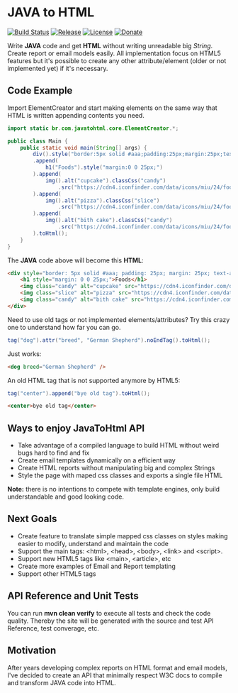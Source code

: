 # JAVA to HTML

[![Build Status][travis img]][travis]
[![Release][release img]][release]
[![License][license img]][license]
[![Donate][donate img]][donate]

Write **JAVA** code and get **HTML** without writing unreadable big *String*. Create report or email models easily. All implementation focus on HTML5 features but it's possible to create any other attribute/element (older or not implemented yet) if it's necessary.

## Code Example

Import ElementCreator and start making elements on the same way that HTML is written appending contents you need.

```JAVA
import static br.com.javatohtml.core.ElementCreator.*;

public class Main {
    public static void main(String[] args) {
        div().style("border:5px solid #aaa;padding:25px;margin:25px;text-align:center;")
        .append(
            h1("Foods").style("margin:0 0 25px;")
        ).append(
            img().alt("cupcake").classCss("candy")
                .src("https://cdn4.iconfinder.com/data/icons/miu/24/food-cupcake-muffin-dessert-birthday-glyph-128.png")
        ).append(
            img().alt("pizza").classCss("slice")
                .src("https://cdn4.iconfinder.com/data/icons/miu/24/food-pizza-fastfood-glyph-128.png")
        ).append(
            img().alt("bith cake").classCss("candy")
                .src("https://cdn4.iconfinder.com/data/icons/miu/24/food-birthday-cake-party-candle-glyph-128.png")
        ).toHtml();
    }
}
```

The **JAVA** code above will become this **HTML**:

```HTML
<div style="border: 5px solid #aaa; padding: 25px; margin: 25px; text-align: center;">
    <h1 style="margin: 0 0 25px;">Foods</h1>
    <img class="candy" alt="cupcake" src="https://cdn4.iconfinder.com/data/icons/miu/24/food-cupcake-muffin-dessert-birthday-glyph-128.png">
    <img class="slice" alt="pizza" src="https://cdn4.iconfinder.com/data/icons/miu/24/food-pizza-fastfood-glyph-128.png">
    <img class="candy" alt="bith cake" src="https://cdn4.iconfinder.com/data/icons/miu/24/food-birthday-cake-party-candle-glyph-128.png">
</div>
```

Need to use old tags or not implemented elements/attributes? Try this crazy one to understand how far you can go.

```JAVA
tag("dog").attr("breed", "German Shepherd").noEndTag().toHtml();
```

Just works:

```HTML
<dog breed="German Shepherd" />
```

An old HTML tag that is not supported anymore by HTML5:
```JAVA
tag("center").append("bye old tag").toHtml();
```
```HTML
<center>bye old tag</center>
```

## Ways to enjoy JavaToHtml API
* Take advantage of a compiled language to build HTML without weird bugs hard to find and fix
* Create email templates dynamically on a efficient way
* Create HTML reports without manipulating big and complex Strings
* Style the page with maped css classes and exports a single file HTML

**Note:** there is no intentions to compete with template engines, only build understandable and good looking code.

## Next Goals
* Create feature to translate simple mapped css classes on styles making easier to modify, understand and maintain the code
* Support the main tags: \<html>, \<head>, \<body>, \<link> and \<script>.
* Support new HTML5 tags like \<main>, \<article>, etc
* Create more examples of Email and Report templating
* Support other HTML5 tags

## API Reference and Unit Tests
You can run **mvn clean verify** to execute all tests and check the code quality. Thereby the site will be generated with the source and test API Reference, test converage, etc.

## Motivation
After years developing complex reports on HTML format and email models, I've decided to create an API that minimally respect W3C docs to compile and transform JAVA code into HTML.

[travis]:https://travis-ci.org/rcmoutinho/javatohtml
[travis img]:https://travis-ci.org/rcmoutinho/javatohtml.svg?branch=master

[release]:https://github.com/rcmoutinho/javatohtml/releases
[release img]:https://img.shields.io/github/release/rcmoutinho/javatohtml.svg

[license]:LICENSE
[license img]:https://img.shields.io/badge/License-Apache%202-blue.svg

[donate]:https://www.paypal.com/cgi-bin/webscr?cmd=_s-xclick&hosted_button_id=6LFUJSNAGZ6WJ
[donate img]:https://img.shields.io/badge/Donate-PayPal-green.svg